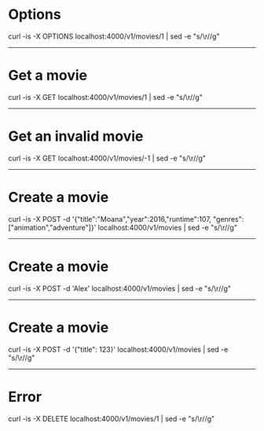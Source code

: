 # Options
curl -is -X OPTIONS localhost:4000/v1/movies/1 | sed -e "s/\r//g"

---
# Get a movie
curl -is -X GET localhost:4000/v1/movies/1 | sed -e "s/\r//g"

---
# Get an invalid movie
curl -is -X GET localhost:4000/v1/movies/-1 | sed -e "s/\r//g"

---
# Create a movie
curl -is -X POST -d '{"title":"Moana","year":2016,"runtime":107, "genres":["animation","adventure"]}' localhost:4000/v1/movies | sed -e "s/\r//g"

---
# Create a movie
curl -is -X POST -d '<?xml version="1.0" encoding="UTF-8"?><note><to>Alex</to></note>' localhost:4000/v1/movies | sed -e "s/\r//g"

---
# Create a movie
curl -is -X POST -d '{"title": 123}' localhost:4000/v1/movies | sed -e "s/\r//g"

---
# Error
curl -is -X DELETE localhost:4000/v1/movies/1 | sed -e "s/\r//g"
